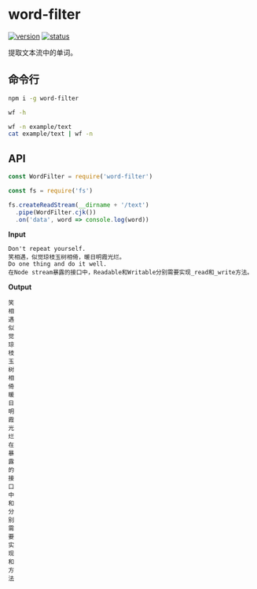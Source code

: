 # word-filter
[![version](https://img.shields.io/npm/v/word-filter.svg)](https://www.npmjs.org/package/word-filter)
[![status](https://travis-ci.org/zoubin/word-filter.svg?branch=master)](https://travis-ci.org/zoubin/word-filter)

提取文本流中的单词。

## 命令行
```bash
npm i -g word-filter

wf -h

wf -n example/text
cat example/text | wf -n

```

## API

```js
const WordFilter = require('word-filter')

const fs = require('fs')

fs.createReadStream(__dirname + '/text')
  .pipe(WordFilter.cjk())
  .on('data', word => console.log(word))

```

**Input**
```
Don't repeat yourself.
笑相遇，似觉琼枝玉树相倚，暖日明霞光烂。
Do one thing and do it well.
在Node stream暴露的接口中，Readable和Writable分别需要实现_read和_write方法。

```

**Output**
```
笑
相
遇
似
觉
琼
枝
玉
树
相
倚
暖
日
明
霞
光
烂
在
暴
露
的
接
口
中
和
分
别
需
要
实
现
和
方
法

```

